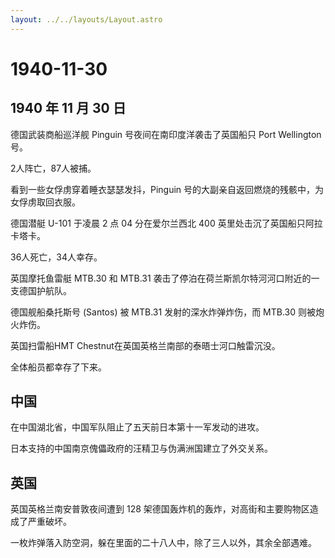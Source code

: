 ```yaml
---
layout: ../../layouts/Layout.astro
---
```


# 1940-11-30

## 1940 年 11 月 30 日

德国武装商船巡洋舰 Pinguin 号夜间在南印度洋袭击了英国船只 Port
Wellington 号。

2人阵亡，87人被捕。

看到一些女俘虏穿着睡衣瑟瑟发抖，Pinguin
号的大副亲自返回燃烧的残骸中，为女俘虏取回衣服。

德国潜艇 U-101 于凌晨 2 点 04 分在爱尔兰西北 400
英里处击沉了英国船只阿拉卡塔卡。

36人死亡，34人幸存。

英国摩托鱼雷艇 MTB.30 和 MTB.31
袭击了停泊在荷兰斯凯尔特河河口附近的一支德国护航队。

德国舰船桑托斯号 (Santos) 被 MTB.31 发射的深水炸弹炸伤，而 MTB.30
则被炮火炸伤。

英国扫雷船HMT Chestnut在英国英格兰南部的泰晤士河口触雷沉没。

全体船员都幸存了下来。

## 中国

在中国湖北省，中国军队阻止了五天前日本第十一军发动的进攻。

日本支持的中国南京傀儡政府的汪精卫与伪满洲国建立了外交关系。

## 英国

英国英格兰南安普敦夜间遭到 128
架德国轰炸机的轰炸，对高街和主要购物区造成了严重破坏。

一枚炸弹落入防空洞，躲在里面的二十八人中，除了三人以外，其余全部遇难。